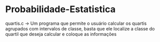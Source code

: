 # Probabilidade-Estatistica

quartis.c -> Um programa que permite o usuário calcular os quartis agrupados com intervalos de classe, basta que ele localize a classe do quartil que deseja calcular e coloque as informações
